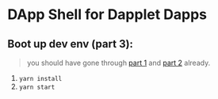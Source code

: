 # DApp Shell for Dapplet Dapps

## Boot up dev env (part 3):

> you should have gone through [part 1](https://github.com/dapplet/contracts) and [part 2](https://github.com/dapplet/interface) already.

1. `yarn install`
2. `yarn start`
